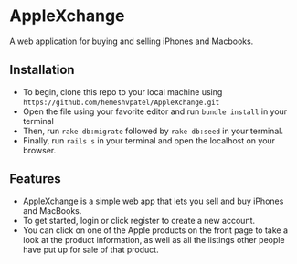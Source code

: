 # AppleXchange
A web application for buying and selling iPhones and Macbooks.

## Installation
* To begin, clone this repo to your local machine using ```https://github.com/hemeshvpatel/AppleXchange.git``` 
* Open the file using your favorite editor and run ```bundle install``` in your terminal
* Then, run ```rake db:migrate``` followed by ```rake db:seed``` in your terminal.
* Finally, run ```rails s``` in your terminal and open the localhost on your browser.

## Features
* AppleXchange is a simple web app that lets you sell and buy iPhones and MacBooks. 
* To get started, login or click register to create a new account.
* You can click on one of the Apple products on the front page to take a look at the product information, as well as all the listings other people have put up for sale of that product.
 
